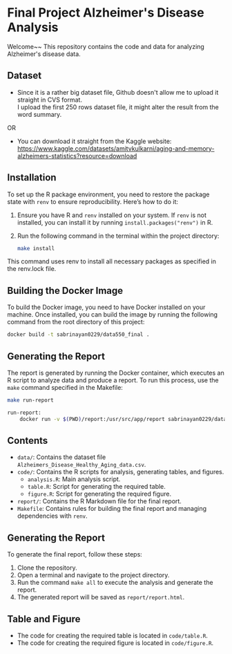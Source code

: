 # Final Project Alzheimer's Disease Analysis
Welcome~~ 
This repository contains the code and data for analyzing Alzheimer's disease data. <br />

## Dataset

- Since it is a rather big dataset file, Github doesn't allow me to upload it straight in CVS format. <br />
I upload the first 250 rows dataset file, it might alter the result from the word summary. 

OR

- You can download it straight from the Kaggle website: <br />
https://www.kaggle.com/datasets/amitvkulkarni/aging-and-memory-alzheimers-statistics?resource=download

## Installation

To set up the R package environment, you need to restore the package state with `renv` to ensure reproducibility. Here’s how to do it:

1. Ensure you have R and `renv` installed on your system. If `renv` is not installed, you can install it by running `install.packages("renv")` in R.
2. Run the following command in the terminal within the project directory:

   ```bash
   make install
   ``` 

This command uses renv to install all necessary packages as specified in the renv.lock file. 


## Building the Docker Image

To build the Docker image, you need to have Docker installed on your machine. Once installed, you can build the image by running the following command from the root directory of this project:

```bash
docker build -t sabrinayan0229/data550_final .
```

## Generating the Report

The report is generated by running the Docker container, which executes an R script to analyze data and produce a report. To run this process, use the `make` command specified in the Makefile:

```bash
make run-report

run-report:
    docker run -v $(PWD)/report:/usr/src/app/report sabrinayan0229/data550_final
```

## Contents

- `data/`: Contains the dataset file `Alzheimers_Disease_Healthy_Aging_data.csv`.
- `code/`: Contains the R scripts for analysis, generating tables, and figures.
  - `analysis.R`: Main analysis script.
  - `table.R`: Script for generating the required table.
  - `figure.R`: Script for generating the required figure.
- `report/`: Contains the R Markdown file for the final report.
- `Makefile`: Contains rules for building the final report and managing dependencies with `renv`.

## Generating the Report

To generate the final report, follow these steps:

1. Clone the repository.
2. Open a terminal and navigate to the project directory.
3. Run the command `make all` to execute the analysis and generate the report.
4. The generated report will be saved as `report/report.html`.

## Table and Figure

- The code for creating the required table is located in `code/table.R`.
- The code for creating the required figure is located in `code/figure.R`.
